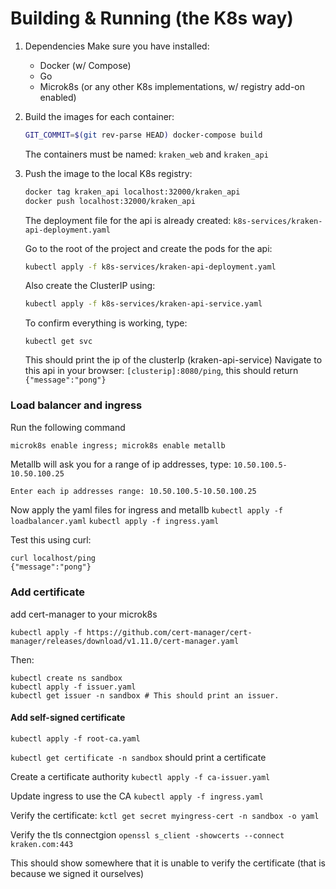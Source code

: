 # Building & Running (the K8s way)

1. Dependencies
    Make sure you have installed:
    - Docker (w/ Compose)
    - Go
    - Microk8s (or any other K8s implementations, w/ registry add-on enabled)

2. Build the images for each container:
    ```bash
    GIT_COMMIT=$(git rev-parse HEAD) docker-compose build
    ```
    The containers must be named: `kraken_web` and `kraken_api`

3. Push the image to the local K8s registry:
    ```bash
    docker tag kraken_api localhost:32000/kraken_api
    docker push localhost:32000/kraken_api
    ```

    The deployment file for the api is already created: `k8s-services/kraken-api-deployment.yaml`

    Go to the root of the project and create the pods for the api:
    ```bash
    kubectl apply -f k8s-services/kraken-api-deployment.yaml
    ```

    Also create the ClusterIP using:
    ```bash
    kubectl apply -f k8s-services/kraken-api-service.yaml
    ```

    To confirm everything is working, type:
    ```
    kubectl get svc
    ```
    This should print the ip of the clusterIp (kraken-api-service)
    Navigate to this api in your browser: `[clusterip]:8080/ping`, this should return `{"message":"pong"}`

### Load balancer and ingress
Run the following command

`microk8s enable ingress; microk8s enable metallb`

Metallb will ask you for a range of ip addresses, type: `10.50.100.5-10.50.100.25`
```bash
Enter each ip addresses range: 10.50.100.5-10.50.100.25
```

Now apply the yaml files for ingress and metallb
`kubectl apply -f loadbalancer.yaml`
`kubectl apply -f ingress.yaml`

Test this using curl:
```
curl localhost/ping
{"message":"pong"}
```

### Add certificate
add cert-manager to your microk8s
```
kubectl apply -f https://github.com/cert-manager/cert-manager/releases/download/v1.11.0/cert-manager.yaml
```

Then:
```
kubectl create ns sandbox
kubectl apply -f issuer.yaml
kubectl get issuer -n sandbox # This should print an issuer.
```

#### Add self-signed certificate
`kubectl apply -f root-ca.yaml`

`kubectl get certificate -n sandbox` should print a certificate

Create a certificate authority
`kubectl apply -f ca-issuer.yaml`

Update ingress to use the CA
`kubectl apply -f ingress.yaml`

Verify the certificate:
`kctl get secret myingress-cert -n sandbox -o yaml`

Verify the tls connectgion
`openssl s_client -showcerts --connect kraken.com:443`

This should show somewhere that it is unable to verify the certificate
(that is because we signed it ourselves)